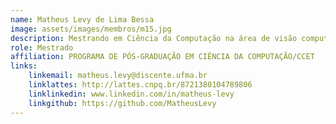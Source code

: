 ```yaml
---
name: Matheus Levy de Lima Bessa
image: assets/images/membros/m15.jpg
description: Mestrando em Ciência da Computação na área de visão computacional
role: Mestrado
affiliation: PROGRAMA DE PÓS-GRADUAÇÃO EM CIÊNCIA DA COMPUTAÇÃO/CCET
links:
	linkemail: matheus.levy@discente.ufma.br
	linklattes: http://lattes.cnpq.br/8721380104789806
	linklinkedin: www.linkedin.com/in/matheus-levy
	linkgithub: https://github.com/MatheusLevy
---
```


